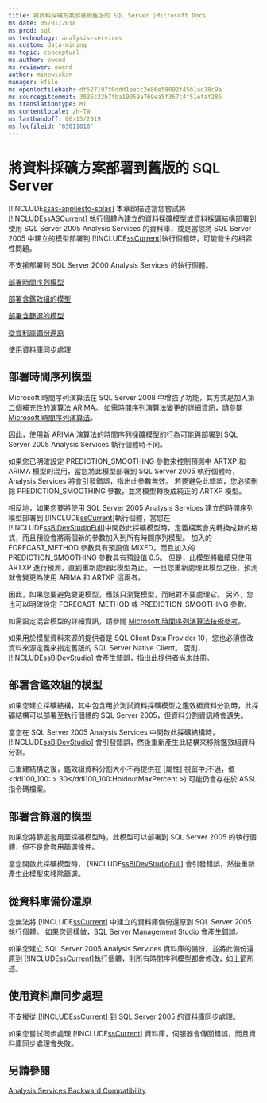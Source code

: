 ```yaml
---
title: 將資料採礦方案部署到舊版的 SQL Server |Microsoft Docs
ms.date: 05/01/2018
ms.prod: sql
ms.technology: analysis-services
ms.custom: data-mining
ms.topic: conceptual
ms.author: owend
ms.reviewer: owend
author: minewiskan
manager: kfile
ms.openlocfilehash: df527197f0ddd1eacc2e86e59092f45b1ac78c9a
ms.sourcegitcommit: 3026c22b7fba19059a769ea5f367c4f51efaf286
ms.translationtype: MT
ms.contentlocale: zh-TW
ms.lasthandoff: 06/15/2019
ms.locfileid: "63011016"
---
```

# <a name="deploy-a-data-mining-solution-to-previous-versions-of-sql-server"></a>將資料採礦方案部署到舊版的 SQL Server
[!INCLUDE[ssas-appliesto-sqlas](../../includes/ssas-appliesto-sqlas.md)]
  本章節描述當您嘗試將 [!INCLUDE[ssASCurrent](../../includes/ssascurrent-md.md)] 執行個體內建立的資料採礦模型或資料採礦結構部署到使用 SQL Server 2005 Analysis Services 的資料庫，或是當您將 SQL Server 2005 中建立的模型部署到 [!INCLUDE[ssCurrent](../../includes/sscurrent-md.md)]執行個體時，可能發生的相容性問題。  
  
 不支援部署到 SQL Server 2000 Analysis Services 的執行個體。  
  
 [部署時間序列模型](#bkmk_TimeSeries)  
  
 [部署含鑑效組的模型](#bkmk_Holdout)  
  
 [部署含篩選的模型](#bkmk_Filter)  
  
 [從資料庫備份還原](#bkmk_Backup)  
  
 [使用資料庫同步處理](#bkmk_Synch)  
  
##  <a name="bkmk_TimeSeries"></a> 部署時間序列模型  
 Microsoft 時間序列演算法在 SQL Server 2008 中增強了功能，其方式是加入第二個補充性的演算法 ARIMA。 如需時間序列演算法變更的詳細資訊，請參閱 [Microsoft 時間序列演算法](../../analysis-services/data-mining/microsoft-time-series-algorithm.md)。  
  
 因此，使用新 ARIMA 演算法的時間序列採礦模型的行為可能與部署到 SQL Server 2005 Analysis Services 執行個體時不同。  
  
 如果您已明確設定 PREDICTION_SMOOTHING 參數來控制預測中 ARTXP 和 ARIMA 模型的混用，當您將此模型部署到 SQL Server 2005 執行個體時，Analysis Services 將會引發錯誤，指出此參數無效。 若要避免此錯誤，您必須刪除 PREDICTION_SMOOTHING 參數，並將模型轉換成純正的 ARTXP 模型。  
  
 相反地，如果您要將使用 SQL Server 2005 Analysis Services 建立的時間序列模型部署到 [!INCLUDE[ssCurrent](../../includes/sscurrent-md.md)]執行個體，當您在 [!INCLUDE[ssBIDevStudioFull](../../includes/ssbidevstudiofull-md.md)]中開啟此採礦模型時，定義檔案會先轉換成新的格式，而且預設會將兩個新的參數加入到所有時間序列模型。 加入的 FORECAST_METHOD 參數具有預設值 MIXED，而且加入的 PREDICTION_SMOOTHING 參數具有預設值 0.5。 但是，此模型將繼續只使用 ARTXP 進行預測，直到重新處理此模型為止。 一旦您重新處理此模型之後，預測就會變更為使用 ARIMA 和 ARTXP 這兩者。  
  
 因此，如果您要避免變更模型，應該只瀏覽模型，而絕對不要處理它。 另外，您也可以明確設定 FORECAST_METHOD 或 PREDICTION_SMOOTHING 參數。  
  
 如需設定混合模型的詳細資訊，請參閱 [Microsoft 時間序列演算法技術參考](../../analysis-services/data-mining/microsoft-time-series-algorithm-technical-reference.md)。  
  
 如果用於模型資料來源的提供者是 SQL Client Data Provider 10，您也必須修改資料來源定義來指定舊版的 SQL Server Native Client。 否則， [!INCLUDE[ssBIDevStudio](../../includes/ssbidevstudio-md.md)] 會產生錯誤，指出此提供者尚未註冊。  
  
##  <a name="bkmk_Holdout"></a> 部署含鑑效組的模型  
 如果您建立採礦結構，其中包含用於測試資料採礦模型之鑑效組資料分割時，此採礦結構可以部署至執行個體的 SQL Server 2005，但資料分割資訊將會遺失。  
  
 當您在 SQL Server 2005 Analysis Services 中開啟此採礦結構時， [!INCLUDE[ssBIDevStudio](../../includes/ssbidevstudio-md.md)] 會引發錯誤，然後重新產生此結構來移除鑑效組資料分割。  
  
 已重建結構之後，鑑效組資料分割大小不再提供在 [屬性] 視窗中;不過，值\<ddl100_100: > 30\</ddl100_100:HoldoutMaxPercent >) 可能仍會存在於 ASSL 指令碼檔案。  
  
##  <a name="bkmk_Filter"></a> 部署含篩選的模型  
 如果您將篩選套用至採礦模型時，此模型可以部署到 SQL Server 2005 的執行個體，但不是會套用篩選條件。  
  
 當您開啟此採礦模型時， [!INCLUDE[ssBIDevStudioFull](../../includes/ssbidevstudiofull-md.md)] 會引發錯誤，然後重新產生此模型來移除篩選。  
  
##  <a name="bkmk_Backup"></a> 從資料庫備份還原  
 您無法將 [!INCLUDE[ssCurrent](../../includes/sscurrent-md.md)] 中建立的資料庫備份還原到 SQL Server 2005 執行個體。 如果您這樣做，SQL Server Management Studio 會產生錯誤。  
  
 如果您建立 SQL Server 2005 Analysis Services 資料庫的備份，並將此備份還原到 [!INCLUDE[ssCurrent](../../includes/sscurrent-md.md)]執行個體，則所有時間序列模型都會修改，如上節所述。  
  
##  <a name="bkmk_Synch"></a> 使用資料庫同步處理  
 不支援從 [!INCLUDE[ssCurrent](../../includes/sscurrent-md.md)] 到 SQL Server 2005 的資料庫同步處理。  
  
 如果您嘗試同步處理 [!INCLUDE[ssCurrent](../../includes/sscurrent-md.md)] 資料庫，伺服器會傳回錯誤，而且資料庫同步處理會失敗。  
  
## <a name="see-also"></a>另請參閱  
 [Analysis Services Backward Compatibility](../../analysis-services/analysis-services-backward-compatibility.md)  
  
  
